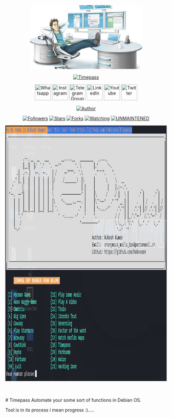 <p align="center">
  <img src="https://raw.githubusercontent.com/hakxcore/Timepass/main/media/Timepass.png" width="350" height="200"/>
</p>
<p align="center">
<a href="#"><img title="Timepass" src="https://img.shields.io/badge/-%20Timepass-green%3FcolorA%3D%2523ff0000%26colorB%3D%2523017e40"></a>
</p>
<p align="center">
  <a href="https://wa.me/+916006511429"><img title="Whatsapp" src="https://simpleicons.org/icons/whatsapp.svg" width="50" height="50"></a>
  <a href="https://www.instagram.com/the_intellectual_kiddy"><img title="Instagram" src="https://simpleicons.org/icons/instagram.svg" width="50" height="50"></a>
  <a href="t.me/hakxcore"><img title="Telegram Group" src="https://simpleicons.org/icons/telegram.svg" width="50" height="50"></a>
  <a href="#"><img title="LinkedIn" src="https://simpleicons.org/icons/linkedin.svg" width="50" height="50"></a>
  <a href="#"><img title="Youtube" src="https://simpleicons.org/icons/youtube.svg" width="50" height="50"></a>
  <a href="https://www.twitter.com/hakxcore"><img title="Twitter" src="https://simpleicons.org/icons/twitter.svg" width="50" height="50"></a>
</p>
<p align="center">
<a href="https://github.com/hakxcore"><img title="Author" src="https://img.shields.io/badge/Author-mukesh%20kumar-red.svg?style=for-the-badge&logo=github"></a>
</p>
<p align="center">
<a href="https://github.com/hakxcore/followers"><img title="Followers" src="https://img.shields.io/github/followers/hakxcore?color=blue&style=flat-square"></a>
<a href="https://github.com/hakxcore/stargazers/"><img title="Stars" src="https://img.shields.io/github/stars/hakxcore/Timepass?color=red&style=flat-square"></a>
<a href="https://github.com/hakxcore/Timepass/network/members"><img title="Forks" src="https://img.shields.io/github/forks/hakxcore/Timepass?color=red&style=flat-square"></a>
<a href="https://github.com/hakxcore/Timepass/watchers"><img title="Watching" src="https://img.shields.io/github/watchers/hakxcore/Timepass?label=Watchers&color=blue&style=flat-square"></a>
<a href="#"><img title="UNMAINTENED" src="https://img.shields.io/badge/UNMAINTENED-YES-blue.svg"></a>
</p>
<p align="center">
  <img src="https://raw.githubusercontent.com/hakxcore/Timepass/main/media/timepassg.png" width="1000" height="800"/>
</p>
<br>
<br>
# Timepass
Automate your some sort of functions in Debian OS.

Tool is in its process i mean progress :).....

